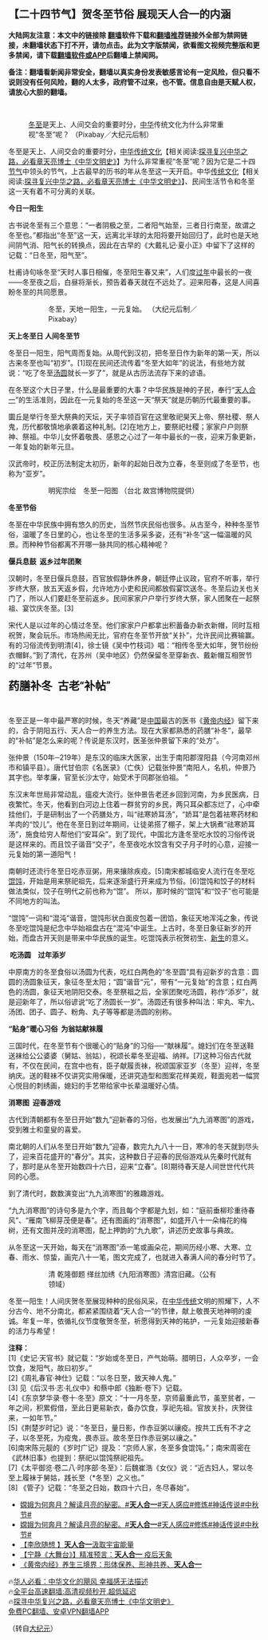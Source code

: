  <!-- 面包屑导航 --> <h2>【二十四节气】贺冬至节俗 展现天人合一的内涵</h2> <p class="notice"><b>大陆网友注意：本文中的链接除 <a href="https://github.com/bannedbook/fanqiang" >翻墙</a>软件下载和<a href="https://github.com/killgcd/justmysocks/blob/master/README.md">翻墙推荐</a>链接外全部为禁网链接，未翻墙状态下打不开，请勿点击。此为文字版禁闻，欲看图文视频完整版和更多禁闻，请下载<a href="https://github.com/bannedbook/fanqiang">翻墙软件或APP</a>后翻墙上禁闻网。</p><p>备注：翻墙看新闻非常安全，翻墙以真实身份发表敏感言论有一定风险，但只看不说则没有任何风险，翻的人太多，政府管不过来，也不管。信息自由是天赋人权，请放心大胆的翻墙。</b></p>  <div class="entry"> <br /> <figure><a href="https://i0.wp.com/upload-images-bucket-v64rleca837do.s3.eu-west-1.amazonaws.com/wp-content/uploads/2022/12/26222820/id13445319-38004013ca44a18960bf234a8a6be765-600x400-800x450-1.jpeg?fit=800%2C450&#038;ssl=1" data-caption="冬至是天上、人间交会的重要时分，中华传统文化为什么非常重视“冬至”呢？ （Pixabay／大纪元后制）"></a><figcaption class="wp-caption-text"><a href="https://www.bannedbook.org/bnews/tag/%E5%86%AC%E8%87%B3/" class="st_tag internal_tag" rel="tag" title="标签 冬至 下的日志">冬至</a>是天上、人间交会的重要时分，<a href="https://www.bannedbook.org/bnews/tag/%E4%B8%AD%E5%8D%8E/" class="st_tag internal_tag" rel="tag" title="标签 中华 下的日志">中华</a>传统文化为什么非常重视“冬至”呢？ （Pixabay／大纪元后制）</figcaption></figure> <p>冬至是天上、人间交会的重要时分，<span class='wp_keywordlink'><a href="https://www.bannedbook.org/forum24/" title="国学传统文化" target="_blank">中华传统文化</a></span>【相关阅读:<a href='https://www.bannedbook.org/bnews/comments/20220808/1768773.html' target='_blank'>探寻复兴中华之路，必看章天亮博士《中华文明史》</a>】为什么非常重视“冬至”呢？因为它是二十四<a href="https://www.bannedbook.org/bnews/tag/%E8%8A%82%E6%B0%94/" class="st_tag internal_tag" rel="tag" title="标签 节气 下的日志">节气</a>中领头的节气，上古最早的历书的年从冬至这一天开启。中华<span class='wp_keywordlink'><a href="https://www.bannedbook.org/bnews/tculture/" title="中华传统文化" target="_blank">传统文化</a></span>【相关阅读:<a href='https://www.bannedbook.org/bnews/comments/20220808/1768773.html' target='_blank'>探寻复兴中华之路，必看章天亮博士《中华文明史》</a>】、民间生活节令和冬至这一天有着不可分离的关联。</p> <p><strong>今日一阳生</strong></p> <p>古书说冬至有三个意思：“一者阴极之至，二者阳气始至，三者日行南至，故谓之冬至也。”都指出“冬至”这一天，远离北半球的太阳将要开始回归了，此时也是天地间阴气消、阳气长的转换点，因此在古早的《大戴礼记‧夏小正》中留下了这样的记载：“日冬至，阳气至”。</p> <p>杜甫诗句咏冬至“天时人事日相催，冬至阳生春又来”，人们度<a href="https://www.bannedbook.org/bnews/tag/%E8%BF%87%E5%B9%B4/" class="st_tag internal_tag" rel="tag" title="标签 过年 下的日志">过年</a>中最长的一夜——冬至夜之后，白昼将渐长，预告着春天就在不远处了。迎来阳春，这是人间喜盼冬至的共同愿景。</p> <figure id="attachment_13439232" class="wp-caption aligncenter" aria-describedby="caption-attachment-13439232"><figcaption id="caption-attachment-13439232" class="wp-caption-text"> <figure id="attachment_103602435" class="wp-caption alignnone"><figcaption class="wp-caption-text">冬至，天地一阳生，一元复始。 （大纪元后制／Pixabay）</figcaption></figure> </figcaption></figure> <p><strong>天上冬至日 人间冬至节</strong></p> <p>冬至日一阳生，阳气周而复始。从周代到汉初，把冬至日作为新年的第一天，所以古来冬至也叫“初岁”。[1]现在民间还流传着“冬至大如年”的说法，有些地方就说：“吃了冬至<a href="https://www.bannedbook.org/bnews/tag/%E6%B1%A4%E5%9C%86/" class="st_tag internal_tag" rel="tag" title="标签 汤圆 下的日志">汤圆</a>就长一岁了”，就是从古历法流存下来的谚语。</p> <p>在冬至这个大日子里，什么是最重要的大事？中华民族是神的子民，奉行“<a href="https://www.bannedbook.org/bnews/tag/%E5%A4%A9%E4%BA%BA%E5%90%88%E4%B8%80/" class="st_tag internal_tag" rel="tag" title="标签 天人合一 下的日志">天人合一</a>”的生活准则，因此在一元复始的冬至这一天“祭天”就是历朝历代最重要的事。</p> <p>圜丘是举行冬至大祭典的天坛，天子率领百官在这里敬祀昊天上帝、祭社稷、祭人鬼，历代都敬慎地承袭着这种礼制。[2]在地方上，要祭祀社稷；家家户户则祭神、祭祖。中华儿女怀着敬畏、感恩之心过了一年中最长的一夜，迎来万象更新，一年复始的新年元旦。</p>  <p>汉武帝时，校正历法制定太初历，新年的起始日改为立春，冬至则成了冬至节，也称为“亚岁”。</p> <figure id="attachment_11724844" class="wp-caption aligncenter" aria-describedby="caption-attachment-11724844"><figcaption id="caption-attachment-11724844" class="wp-caption-text"> <figure id="attachment_103602436" class="wp-caption alignnone"><figcaption class="wp-caption-text">明宪宗绘　冬至一阳图 （台北 故宫博物院提供）</figcaption></figure> </figcaption></figure> <p><strong>冬至节俗</strong></p> <p>冬至在中华民族中拥有悠久的历史，当然节庆民俗也很多。从古至今，种种冬至节俗，温暖了冬日里的心，也让冬至的生活多采多姿，还有“补冬”这一幅温暖的风景。而种种节俗都离不开哪一脉共同的核心精神呢？</p> <p><strong>偃兵息鼓  返乡过年团聚</strong></p> <p>汉朝时，冬至日偃兵息鼓，百官放假静休养身，朝廷停止议政，官府不听事，举行岁终大祭，放五天返乡假，允许地方小吏和民间都放假宴饮送冬。冬至后边关也关门了，所以人们要赶冬至前返乡。民间家家户户举行岁终大祭，家人团聚在一起祭祖、宴饮庆冬至。[3]</p> <p>宋代人是以过年的心情过冬至。他们家家户户都拿出积蓄备办新衣新帽，同时互相祝贺，聚会玩乐。市场热闹无比，官府在冬至节开放“关扑”，允许民间比赛输赢。有的习俗流传到明清[4]，徐士镜《吴中竹枝词》唱：“相传冬至大如年，贺节纷纷衣帽鲜。”到了清代，在苏州（吴中地区）仍然保留冬至穿新衣、戴新帽互相贺节的“过年”节景。</p> <p>    <strong style="color: #111111; font-family: Roboto, sans-serif; font-size: 22px;">药膳补冬  古老“补帖”</strong>    </p> <p>&nbsp;</p>  <p>冬至正是一年中最严寒的时候，冬天“养藏”是<span class='wp_keywordlink_affiliate'><a href="https://www.bannedbook.org/" title="中国" target="_blank">中国</a></span>最古的医书《<span class='wp_keywordlink'><a href="https://www.bannedbook.org/forum24/topic3903.html" title="《黄帝内经》" target="_blank">黄帝内经</a></span>》留下来的，合于阴阳五行、天人合一的养生方法。现在大家都熟悉的药膳“补冬”，最早的“补帖”是怎么来的呢？传说是东汉时，医圣张仲景留下来的“处方”。</p> <p>张仲景（150年─219年）是东汉的临床大医家，出生于南阳郡涅阳县（今河南邓州市和镇平县）。唐代甘伯宗《名医录》（亡佚）记载张仲景“南阳人，名机，仲景乃其字也。举孝廉，官至长沙太守，始受术于同郡张伯祖。 ”</p> <p>东汉末年世局非常动乱，瘟疫大流行。张仲景告老还乡回到河南，为乡民医病，日夜繁忙。冬天，他看到白河边上住着一群贫穷的乡民，两只耳朵都冻烂了，心中牵挂他们，于是研制出了一个药膳处方，叫“祛寒娇耳汤”，“娇耳”是包着袪寒药材和羊肉的“饺儿”。他在冬至日到过年期间，让徒弟搭了棚子，架上大锅煮“祛寒娇耳汤”，施食给穷人帮他们“安耳朵”。到了现代，中国北方逢冬至吃水饺的习俗传说是这样来的。而且饺子谐音“交子”，冬至夜吃水饺含有交子月子时的心意，迎接一元复始的第一道阳气！</p> <p>南朝时还流行冬至日吃赤豆粥，用来攘除疾疫。[5]南宋都城临安人流行在冬至吃<a href="https://www.bannedbook.org/bnews/tag/%E9%A6%84%E9%A5%A8/" class="st_tag internal_tag" rel="tag" title="标签 馄饨 下的日志">馄饨</a>，开始是用来祭祀祖先，后来逐渐盛行开来成为节俗。[6]馄饨和饺子的材料做法类似，饺子在明代之前也称为“馄”。 所以，那时候的“馄饨”和“饺子”也可能是不同地方的叫法。</p> <p>“馄饨”一词和“混沌”谐音，馄饨形状白面皮包着一团馅，象征天地浑沌之象，传说冬至吃馄饨是纪念中华始祖盘古在“混沌”中诞生。上古时，冬至日象征新岁的开始，而盘古开天则是带来中华民族的诞生。吃馄饨表示祝贺初生、<span class='wp_keywordlink'><a href="https://www.bannedbook.org/forum2/topic1642.html" title="正见网《新生》" target="_blank">新生</a></span>的意义。</p> <p><strong> 吃汤圆　过年添岁</strong></p> <p>中原南方的冬至食俗以汤圆为代表，吃红白两色的“冬至圆”具有迎新岁的含意：圆圆的汤圆象征天，象征冬至太阳；“圆”谐音“元”，带有“一元复始”的含意；红白两色的汤圆，象征天地阴阳交泰。冬至祭祖之后，全家团聚吃汤圆，称作“添岁”，就是迎新年了，所以俗谚说“吃了汤圆长一岁”。汤圆还有很多种叫法：牢丸、牢九、汤团、团子、圆子、粉角、丸子等等都是汤圆的别称。</p> <p><strong>“贴身”暖心习俗  为翁姑献袜履</strong></p>  <p>三国时代，在冬至节有个很暖心的“贴身”的习俗──“献袜履”。媳妇们在冬至送鞋送袜给公公婆婆（舅姑、翁姑），祝颂长辈冬至迎福、纳祥。[7]这种习俗古代就有，不仅在民间，在宫中也有，臣子献履贡袜，祝颂国家亚岁（冬至）迎祥，冬至纳庆。送的鞋袜不仅讲究实用保暖，还讲究造型和图案花样美观，鞋面宛若一幅赏心悦目的刺绣画，媳妇的手艺带给家中长辈温暖好心情。</p> <p><strong>消寒图  迎春游戏</strong></p> <p>古代到清朝都有冬至日开始“数九”迎新春的习俗，也发展出“九九消寒图”的游戏，受到雅士和童叟的喜爱。</p> <p>南北朝的人们从冬至日开始“数九”迎春，数完九九八十一日，寒冷的冬天就到尽头了，迎来百花盛开的“春分”。其实，这种数日子迎春的民俗游戏从先秦时代就有了，那时是从冬至开始数四十六日，迎来“立春”。[8]期待春天是人间世世代代共同的心愿。</p> <p>到了清代时，数数演变出“九九消寒图”的雅趣游戏。</p> <p>“九九消寒图”的诗句多是九个字，而且每个字都是九划，如：“庭前垂柳珍重待春风”、“雁南飞柳芽茂便是春”。还有图画的“消寒图”，如盛开八十一朵梅花的梅树，还有文图并茂的消寒图，配上押韵的“九九歌”，讲述历史故事与典故。</p> <p>从冬至这一天开始，每天在“消寒图”添一笔或画朵花，期间历经小寒、大寒、立春、雨水、惊蛰，画完八十一笔，图文完成了，也就进入春满人间的春分时节了。</p> <figure id="attachment_10914083" class="wp-caption aligncenter" aria-describedby="caption-attachment-10914083"><figcaption id="caption-attachment-10914083" class="wp-caption-text"> <figure id="attachment_103602438" class="wp-caption alignnone"><figcaption class="wp-caption-text">清 乾隆御题 缂丝加绣《九阳消寒图》清宫旧藏。（公有领域）</figcaption></figure> </figcaption></figure> <p>冬至一阳生！人间庆贺冬至展现种种的民俗风采，在<a href="https://www.bannedbook.org/bnews/tag/%e4%b8%ad%e5%8d%8e%e4%bc%a0%e7%bb%9f/" class="st_tag internal_tag" rel="tag" title="标签 中华传统 下的日志">中华传统</a>文明的照耀下，人不分古今、地不分南北，都紧紧围绕着“天人合一”的节律，献上敬畏天地神明的虔诚。年复一年，依循礼仪节度敬贺冬至，祈愿得到天神的祐护，一元复始迎接新春的活力与希望！</p>  <p><strong>注释：<br /> </strong>[1]《史记‧天官书》就记载：“岁始或冬至日，产气始萌。腊明日，人众卒岁，一会饮食，发阳气，故曰初岁。”<br /> [2]《周礼春官‧神仕》记载：“以冬日至，致天神人鬼。”<br /> [3] 见《后汉书‧志‧礼仪中》和蔡中郎《独断‧卷下》记载。<br /> [4]《东京梦华录‧卷十‧冬至》原文：“十一月冬至，京师最重此节，虽至贫者，一年之间，积累假借，至此日更易新衣，备办饮食，享祀先祖。官放关扑，庆贺往来，一如年节。”<br /> [5]《荆楚岁时记》说：“冬至日，量日影，作赤豆粥以禳疫。按共工氏有不才之子，以冬至死，为疫鬼，畏赤豆。故冬至日作赤豆粥以禳之。”<br /> [6]南宋陈元靓的《岁时广记》提及：“京师人家，冬至多食馄饨。”；南宋周密在《武林旧事》也提到：祭祀以馄饨祭祀祖先。<br /> [7]《太平御览‧卷二八‧时序部‧冬至》：后魏崔浩《女仪》说：“近古妇人，常以冬至上履袜于舅姑，践长至（*冬至）之义也。”<br /> [8] 《管子》记载：“冬至之日始，数四十六日，冬尽春始”。</p> <!--<div id="taboola-mid-1"></div>--><ul class='op-related-articles' title='相关阅读'> <li><a href='https://www.bannedbook.org/bnews/bannedvideo/20211116/1652820.html' target='_blank'>嫦娥为何奔月？解读月亮的秘密。#<b>天人合一</b>#天人感应#修炼#神话传说#中秋节#</a></li> <li><a href='https://www.bannedbook.org/bnews/bannedvideo/20210920/1626137.html' target='_blank'>嫦娥为何奔月？解读月亮的秘密。#<b>天人合一</b>#天人感应#修炼#神话传说#中秋节#</a></li> <li><a href='https://www.bannedbook.org/bnews/comments/20210722/1592019.html' target='_blank'>【李欣随想 】<b>天人合一</b>汲取宇宙能量</a></li> <li><a href='https://www.bannedbook.org/bnews/comments/20210621/1571294.html' target='_blank'>【宁静《大舞台》】精准预言：<b>天人合一</b> 疫后天象</a></li> <li><a href='https://www.bannedbook.org/bnews/health/20200418/1314675.html' target='_blank'>《黄帝内经》养生三境界：形体保养、形神共养、<b>天人合一</b></a></li> </ul> <p class="texttj"> 🔥<a href="https://www.bannedbook.org/bnews/comments/20220220/1694796.html" target="_blank">华人必看：中华文化的飓风 幸福感无法描述</a><br/> 🔥<a href="https://github.com/bannedbook/fanqiang/wiki/V2ray%E6%9C%BA%E5%9C%BA" target="_blank">全平台高速翻墙:高清视频秒开,超低延迟</a><br/> 🔥<a href="https://www.bannedbook.org/bnews/comments/20220808/1768773.html" target="_blank">探寻中华复兴之路，必看章天亮博士《中华文明史》</a><br/> <a href="https://github.com/bannedbook/fanqiang/wiki/%E7%A6%81%E9%97%BB%E7%BD%91%E5%AE%89%E5%8D%93%E7%BF%BB%E5%A2%99%E6%96%B0%E9%97%BBAPP" target="_blank">免费PC翻墙、安卓VPN翻墙APP</a><br/> </p><p>（转自<span class='wp_keywordlink_affiliate'><a href="http://www.epochtimes.com/" title="大纪元" target="_blank">大纪元</a></span>）</p><a name='sharetosocial'></a> <div style="margin-bottom:5px;padding-bottom:5px;clear:both"> <div id="archive-pix-1" class="banner-ads"> <!-- AuctionX Display platform tag START --> <div id="27602x728x90x621x_ADSLOT1" clicktrack="%%CLICK_URL_ESC%%"></div>  <!-- AuctionX Display platform tag END --> </div> <div id="archive-pix-2" class="banner-ads"> <!-- AuctionX Display platform tag START --> <div id="27556x300x250x621x_ADSLOT1" clicktrack="%%CLICK_URL_ESC%%" style="margin:0 auto;text-align:center"></div>  <!-- AuctionX Display platform tag END --> </div> </div>  <div id="archive-pix-1" class="banner-ads"> <!-- AuctionX Display platform tag START --> <div id="27603x728x90x621x_ADSLOT1" clicktrack="%%CLICK_URL_ESC%%"></div>  <!-- AuctionX Display platform tag END --> </div> </div><!--END ENTRY--> 